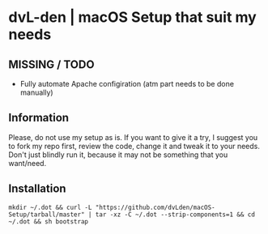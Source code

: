 # dvL-den | macOS Setup that suit my needs

## MISSING / TODO
- Fully automate Apache configiration (atm part needs to be done manually)

## Information
Please, do not use my setup as is. If you want to give it a try, I suggest you to fork my repo first, review the code, change it and tweak it to your needs. Don't just blindly run it, because it may not be something that you want/need.

## Installation
`mkdir ~/.dot && curl -L "https://github.com/dvLden/macOS-Setup/tarball/master" | tar -xz -C ~/.dot --strip-components=1 && cd ~/.dot && sh bootstrap`
